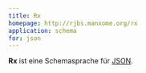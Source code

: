 ```yaml
---
title: Rx
homepage: http://rjbs.manxome.org/rx
application: schema
for: json
---
```


**Rx** ist eine Schemasprache für [JSON](../json). 

<list-schemas format="rx"/>
